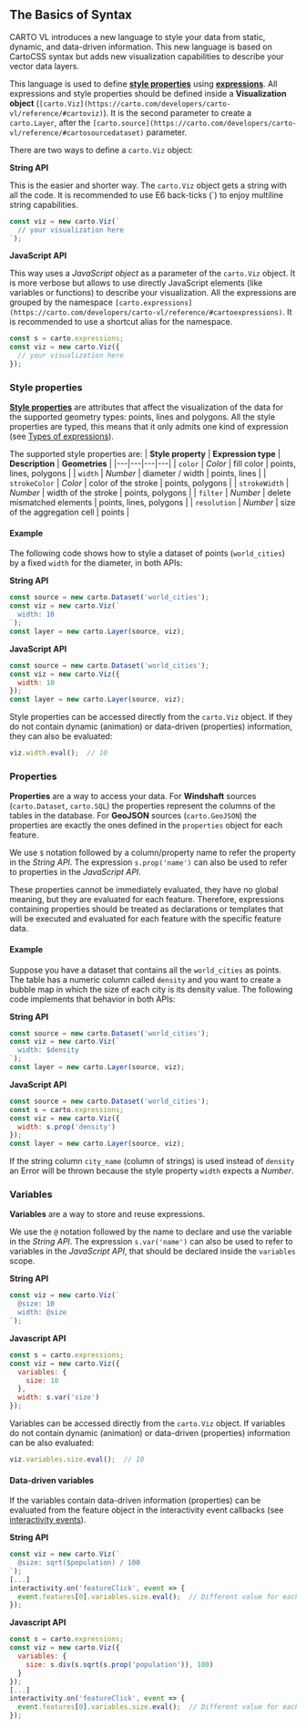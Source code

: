 ## The Basics of Syntax

CARTO VL introduces a new language to style your data from static, dynamic, and data-driven information. This new language is based on CartoCSS syntax but adds new visualization capabilities to describe your vector data layers.

This language is used to define **[style properties](https://carto.com/developers/carto-vl/guides/introduction-to-styling/#styling-properties)** using **[expressions](https://carto.com/developers/carto-vl/guides/introduction-to-expressions/)**. All expressions and style properties should be defined inside a **Visualization object** (`[carto.Viz](https://carto.com/developers/carto-vl/reference/#cartoviz)`). It is the second parameter to create a `carto.Layer`, after the `[carto.source](https://carto.com/developers/carto-vl/reference/#cartosourcedataset)` parameter.

There are two ways to define a `carto.Viz` object:

**String API**

This is the easier and shorter way. The `carto.Viz` object gets a string with all the code. It is recommended to use E6 back-ticks (\`) to enjoy multiline string capabilities.

```js
const viz = new carto.Viz(`
  // your visualization here
`);
```

**JavaScript API**

This way uses a *JavaScript object* as a parameter of the `carto.Viz` object. It is more verbose but allows to use directly JavaScript elements (like variables or functions) to describe your visualization. All the expressions are grouped by the namespace `[carto.expressions](https://carto.com/developers/carto-vl/reference/#cartoexpressions)`. It is recommended to use a shortcut alias for the namespace.

```js
const s = carto.expressions;
const viz = new carto.Viz({
  // your visualization here
});
```

### Style properties

**[Style properties](https://carto.com/developers/carto-vl/guides/introduction-to-styling/#styling-properties)** are attributes that affect the visualization of the data for the supported geometry types: points, lines and polygons. All the style properties are typed, this means that it only admits one kind of expression (see [Types of expressions](https://carto.com/developers/carto-vl/guides/introduction-to-expressions/#types)).

The supported style properties are:
| **Style property** | **Expression type** | **Description** | **Geometries** |
|---|---|---|---|
| `color` | *Color* | fill color | points, lines, polygons |
| `width` | *Number* | diameter / width | points, lines |
| `strokeColor` | *Color* | color of the stroke | points, polygons |
| `strokeWidth` | *Number* | width of the stroke | points, polygons |
| `filter` | *Number* | delete mismatched elements | points, lines, polygons |
| `resolution` | *Number* | size of the aggregation cell | points |

#### Example

The following code shows how to style a dataset of points (`world_cities`) by a fixed `width` for the diameter, in both APIs:

**String API**

```js
const source = new carto.Dataset('world_cities');
const viz = new carto.Viz(`
  width: 10
`);
const layer = new carto.Layer(source, viz);
```

**JavaScript API**

```js
const source = new carto.Dataset('world_cities');
const viz = new carto.Viz({
  width: 10
});
const layer = new carto.Layer(source, viz);
```

Style properties can be accessed directly from the `carto.Viz` object. If they do not contain dynamic (animation) or data-driven (properties) information, they can also be evaluated:

```js
viz.width.eval();  // 10
```

### Properties

**Properties** are a way to access your data. For **Windshaft** sources (`carto.Dataset`, `carto.SQL`) the properties represent the columns of the tables in the database. For **GeoJSON** sources (`carto.GeoJSON`) the properties are exactly the ones defined in the `properties` object for each feature.

We use `$` notation followed by a column/property name to refer the property in the *String API*. The expression `s.prop('name')` can also be used to refer to properties in the *JavaScript API*.

These properties cannot be immediately evaluated, they have no global meaning, but they are evaluated for each feature. Therefore, expressions containing properties should be treated as declarations or templates that will be executed and evaluated for each feature with the specific feature data.

#### Example

Suppose you have a dataset that contains all the `world_cities` as points. The table has a numeric column called `density` and you want to create a bubble map in which the size of each city is its density value. The following code implements that behavior in both APIs:

**String API**

```js
const source = new carto.Dataset('world_cities');
const viz = new carto.Viz(`
  width: $density
`);
const layer = new carto.Layer(source, viz);
```

**JavaScript API**

```js
const source = new carto.Dataset('world_cities');
const s = carto.expressions;
const viz = new carto.Viz({
  width: s.prop('density')
});
const layer = new carto.Layer(source, viz);
```

If the string column `city_name` (column of strings) is used instead of `density` an Error will be thrown because the style property `width` expects a *Number*.

### Variables

**Variables** are a way to store and reuse expressions.

We use the `@` notation followed by the name to declare and use the variable in the *String API*. The expression `s.var('name')` can also be used to refer to variables in the *JavaScript API*, that should be declared inside the `variables` scope.

**String API**

```js
const viz = new carto.Viz(`
  @size: 10
  width: @size
`);
```

**Javascript API**

```js
const s = carto.expressions;
const viz = new carto.Viz({
  variables: {
    size: 10
  },
  width: s.var('size')
});
```

Variables can be accessed directly from the `carto.Viz` object. If variables do not contain dynamic (animation) or data-driven (properties) information can be also evaluated:

```js
viz.variables.size.eval();  // 10
```

#### Data-driven variables

If the variables contain data-driven information (properties) can be evaluated from the feature object in the interactivity event callbacks (see [interactivity events](https://carto.com/developers/carto-vl/guides/introduction-to-interactivity/#interactivity-events)).

**String API**

```js
const viz = new carto.Viz(`
  @size: sqrt($population) / 100
`);
[...]
interactivity.on('featureClick', event => {
  event.features[0].variables.size.eval();  // Different value for each clicked feature
});
```

**Javascript API**

```js
const s = carto.expressions;
const viz = new carto.Viz({
  variables: {
    size: s.div(s.sqrt(s.prop('population')), 100)
  }
});
[...]
interactivity.on('featureClick', event => {
  event.features[0].variables.size.eval();  // Different value for each clicked feature
});
```
